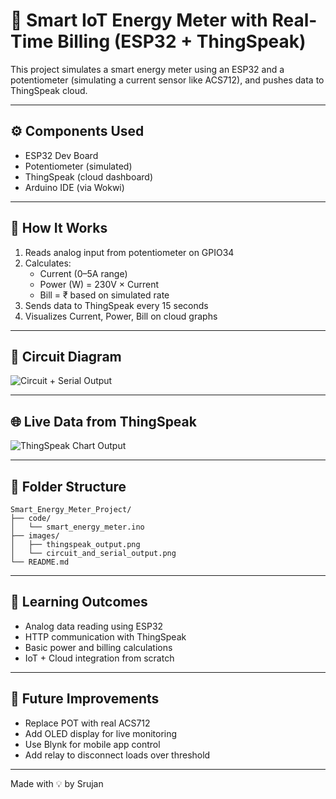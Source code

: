 
# 🔌 Smart IoT Energy Meter with Real-Time Billing (ESP32 + ThingSpeak)

This project simulates a smart energy meter using an ESP32 and a potentiometer (simulating a current sensor like ACS712), and pushes data to ThingSpeak cloud.

---

## ⚙️ Components Used
- ESP32 Dev Board
- Potentiometer (simulated)
- ThingSpeak (cloud dashboard)
- Arduino IDE (via Wokwi)

---

## 🧠 How It Works

1. Reads analog input from potentiometer on GPIO34
2. Calculates:
   - Current (0–5A range)
   - Power (W) = 230V × Current
   - Bill = ₹ based on simulated rate
3. Sends data to ThingSpeak every 15 seconds
4. Visualizes Current, Power, Bill on cloud graphs

---

## 🔧 Circuit Diagram
![Circuit + Serial Output](images/circuit_and_serial_output.png)

---

## 🌐 Live Data from ThingSpeak
![ThingSpeak Chart Output](images/thingspeak_output.png)

---

## 📂 Folder Structure

```
Smart_Energy_Meter_Project/
├── code/
│   └── smart_energy_meter.ino
├── images/
│   ├── thingspeak_output.png
│   └── circuit_and_serial_output.png
└── README.md
```

---

## 📌 Learning Outcomes
- Analog data reading using ESP32
- HTTP communication with ThingSpeak
- Basic power and billing calculations
- IoT + Cloud integration from scratch

---

## 🚀 Future Improvements
- Replace POT with real ACS712
- Add OLED display for live monitoring
- Use Blynk for mobile app control
- Add relay to disconnect loads over threshold

---

Made with 💡 by Srujan

